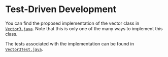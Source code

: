 # Test-Driven Development

You can find the proposed implementation of the vector class in [`Vector3.java`](src/main/java/Vector3.java).
Note that this is only one of the many ways to implement this class.

The tests associated with the implementation can be found in [`Vector3Test.java`](src/test/java/Vector3Test.java).
